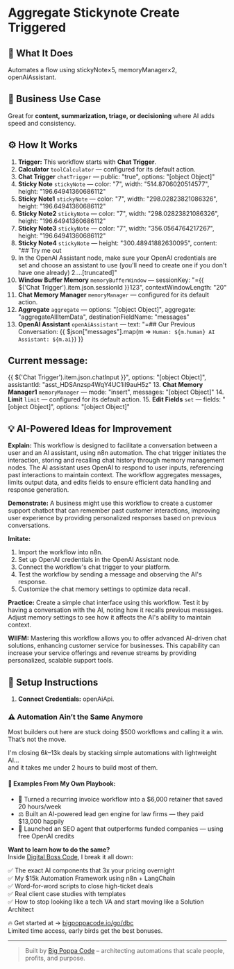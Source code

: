 # Aggregate Stickynote Create Triggered
  ## 🚀 What It Does
  Automates a flow using stickyNote×5, memoryManager×2, openAiAssistant.
  
  ## 💼 Business Use Case
  Great for **content, summarization, triage, or decisioning** where AI adds speed and consistency.
  
  ## ⚙️ How It Works
  1. **Trigger:** This workflow starts with **Chat Trigger**.
  2. **Calculator** `toolCalculator` — configured for its default action.
3. **Chat Trigger** `chatTrigger` — public: "true", options: "[object Object]"
4. **Sticky Note** `stickyNote` — color: "7", width: "514.8706020514577", height: "196.64941360686112"
5. **Sticky Note1** `stickyNote` — color: "7", width: "298.02823821086326", height: "196.64941360686112"
6. **Sticky Note2** `stickyNote` — color: "7", width: "298.02823821086326", height: "196.64941360686112"
7. **Sticky Note3** `stickyNote` — color: "7", width: "356.0564764217267", height: "196.64941360686112"
8. **Sticky Note4** `stickyNote` — height: "300.48941882630095", content: "## Try me out
1. In the OpenAI Assistant node, make sure your OpenAI credentials are set and choose an assistant to use (you'll need to create one if you don't have one already)
2.…[truncated]"
9. **Window Buffer Memory** `memoryBufferWindow` — sessionKey: "={{ $('Chat Trigger').item.json.sessionId }}123", contextWindowLength: "20"
10. **Chat Memory Manager** `memoryManager` — configured for its default action.
11. **Aggregate** `aggregate` — options: "[object Object]", aggregate: "aggregateAllItemData", destinationFieldName: "messages"
12. **OpenAI Assistant** `openAiAssistant` — text: "=## Our Previous Conversation:
{{ $json["messages"].map(m => `
Human: ${m.human}
AI Assistant: ${m.ai}
`) }}
## Current message:
{{ $('Chat Trigger').item.json.chatInput }}", options: "[object Object]", assistantId: "asst_HDSAnzsp4WqY4UC1iI9auH5z"
13. **Chat Memory Manager1** `memoryManager` — mode: "insert", messages: "[object Object]"
14. **Limit** `limit` — configured for its default action.
15. **Edit Fields** `set` — fields: "[object Object]", options: "[object Object]"
  
  ## 💡 AI-Powered Ideas for Improvement
  **Explain:** This workflow is designed to facilitate a conversation between a user and an AI assistant, using n8n automation. The chat trigger initiates the interaction, storing and recalling chat history through memory management nodes. The AI assistant uses OpenAI to respond to user inputs, referencing past interactions to maintain context. The workflow aggregates messages, limits output data, and edits fields to ensure efficient data handling and response generation.

**Demonstrate:** A business might use this workflow to create a customer support chatbot that can remember past customer interactions, improving user experience by providing personalized responses based on previous conversations.

**Imitate:** 
1. Import the workflow into n8n.
2. Set up OpenAI credentials in the OpenAI Assistant node.
3. Connect the workflow's chat trigger to your platform.
4. Test the workflow by sending a message and observing the AI's response.
5. Customize the chat memory settings to optimize data recall.

**Practice:** Create a simple chat interface using this workflow. Test it by having a conversation with the AI, noting how it recalls previous messages. Adjust memory settings to see how it affects the AI's ability to maintain context.

**WIIFM:** Mastering this workflow allows you to offer advanced AI-driven chat solutions, enhancing customer service for businesses. This capability can increase your service offerings and revenue streams by providing personalized, scalable support tools.
  
  ## 🔧 Setup Instructions
  1. **Connect Credentials:** openAiApi.
  
### ⚠️ Automation Ain’t the Same Anymore

Most builders out here are stuck doing $500 workflows and calling it a win.  
That’s not the move.  

I'm closing $6k–$13k deals by stacking simple automations with lightweight AI...  
and it takes me under 2 hours to build most of them.

#### 🧠 Examples From My Own Playbook:
- 🔁 Turned a recurring invoice workflow into a $6,000 retainer that saved 20 hours/week  
- ⚖️ Built an AI-powered lead gen engine for law firms — they paid $13,000 happily  
- 🚀 Launched an SEO agent that outperforms funded companies — using free OpenAI credits  

**Want to learn how to do the same?**  
Inside [Digital Boss Code](https://bigpoppacode.io/go/dbc), I break it all down:

✅ The exact AI components that 3x your pricing overnight  
✅ My $15k Automation Framework using n8n + LangChain  
✅ Word-for-word scripts to close high-ticket deals  
✅ Real client case studies with templates  
✅ How to stop looking like a tech VA and start moving like a Solution Architect  

🔥 Get started at → [bigpoppacode.io/go/dbc](https://bigpoppacode.io/go/dbc)  
Limited time access, early birds get the best bonuses.

---
> Built by [Big Poppa Code](https://bigpoppacode.io) – architecting automations that scale people, profits, and purpose.
  